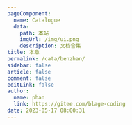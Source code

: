```yaml
---
pageComponent: 
  name: Catalogue
  data: 
    path: 本站
    imgUrl: /img/ui.png
    description: 文档合集
title: 本章
permalink: /cata/benzhan/
sidebar: false
article: false
comment: false
editLink: false
author: 
  name: phan
  link: https://gitee.com/blage-coding
date: 2023-05-17 08:00:31
---
```

